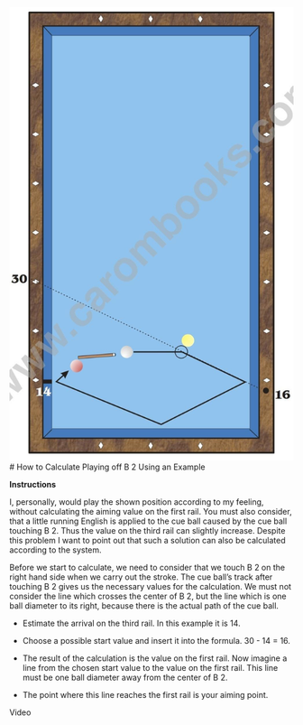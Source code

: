 ![](/files/J07.jpg)# How to Calculate Playing off B 2 Using an Example

**Instructions**

I, personally, would play the shown position according to my feeling, without calculating the aiming value on the first rail. You must also consider, that a little running English is applied to the cue ball caused by the cue ball touching B 2. Thus the value on the third rail can slightly increase. Despite this problem I want to point out that such a solution can also be calculated according to the system.

Before we start to calculate, we need to consider that we touch B 2 on the right hand side when we carry out the stroke. The cue ball’s track after touching B 2 gives us the necessary values for the calculation. We must not consider the line which crosses the center of B 2, but the line which is one ball diameter to its right, because there is the actual path of the cue ball.

* Estimate the arrival on the third rail. In this example it is 14.

* Choose a possible start value and insert it into the formula. 30 - 14 = 16.

* The result of the calculation is the value on the first rail. Now imagine a line from the chosen start value to the value on the first rail. This line must be one ball diameter away from the center of B 2.

* The point where this line reaches the first rail is your aiming point.



Video

<!-- j03e -->
